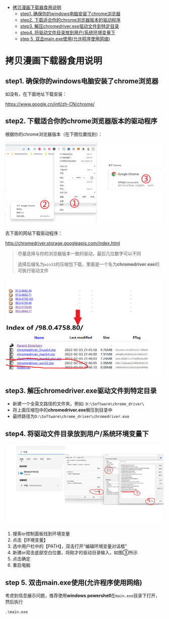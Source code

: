 - [ 拷贝漫画下载器食用说明](#head1)
  - [step1. 确保你的windows电脑安装了chrome浏览器](#head2)
  - [step2.  下载适合你的chrome浏览器版本的驱动程序](#head3)
  - [step3. 解压chromedriver.exe驱动文件到特定目录](#head4)
  - [step4. 将驱动文件目录放到用户/系统环境变量下](#head5)
  - [step 5. 双击main.exe使用(允许程序使用网络)](#head6)



# <span id="head1"> 拷贝漫画下载器食用说明</span>

## <span id="head2">step1. 确保你的windows电脑安装了chrome浏览器</span>

如没有，在下面地址下载安装：

https://www.google.cn/intl/zh-CN/chrome/



## <span id="head3">step2.  下载适合你的chrome浏览器版本的驱动程序</span>

根据你的chrome浏览器版本（在下图位置找到）：

<img src="https://github.com/Holy-Shine/copymanga-downloader/blob/main/img/1.png">

去下面的网站下载驱动程序：

http://chromedriver.storage.googleapis.com/index.html

> 尽量选择与你的浏览器版本一致的驱动，最后几位数字可以不同
>
> 选择后缀名为`win32`的压缩包下载，里面是一个名为**chromedriver.exe**的可执行驱动文件

<img src="https://github.com/Holy-Shine/copymanga-downloader/blob/main/img/2.png">

## <span id="head4">step3. 解压chromedriver.exe驱动文件到特定目录</span>

- 新建一个全英文路径的文件夹，例如: `D:\Software\chrome_driver\`
- 将上面压缩包中的**chromedriver.exe**解压到目录中
- 最终路径为`D:\Software\chrome_driver\chromedriver.exe`



## <span id="head5">step4. 将驱动文件目录放到用户/系统环境变量下</span>

<img src="https://github.com/Holy-Shine/copymanga-downloader/blob/main/img/3.png">

1. 搜索or控制面板找到环境变量
2. 点击【环境变量】
3. 选中用户栏中的【PATH】，双击打开“编辑环境变量对话框”
4. 新建or双击底部空白位置，将刚才的驱动目录输入，如图③所示
5. 点击确定
6. 重启电脑



## <span id="head6">step 5. 双击main.exe使用(允许程序使用网络)</span>
考虑到信息展示问题，推荐使用**windows powershell**在`main.exe`目录下打开，然后执行
```
.\main.exe
```
